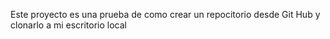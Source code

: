 Este proyecto es una prueba de como crear un repocitorio desde Git Hub y clonarlo a mi escritorio local



